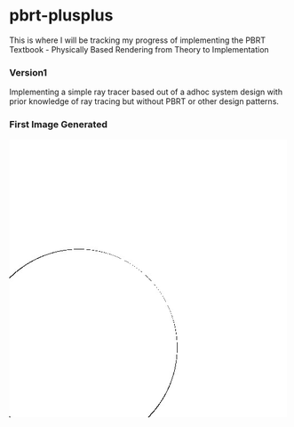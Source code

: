 # pbrt-plusplus
This is where I will be tracking my progress of implementing the PBRT Textbook - Physically Based Rendering from Theory to Implementation

<h3>Version1</h3>

Implementing a simple ray tracer based out of a adhoc system design with prior knowledge of ray tracing but without PBRT or other design patterns.

<h3>First Image Generated</h3>

![First Ray Traced Image](/Archive/Images/firstImg_500px.jpg)
